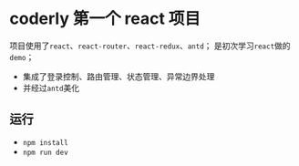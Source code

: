 # coderly 第一个 react 项目

项目使用了`react`、`react-router`、`react-redux`、`antd`；
是初次学习`react`做的`demo`；

- 集成了登录控制、路由管理、状态管理、异常边界处理
- 并经过`antd`美化

## 运行

- `npm install`
- `npm run dev`
